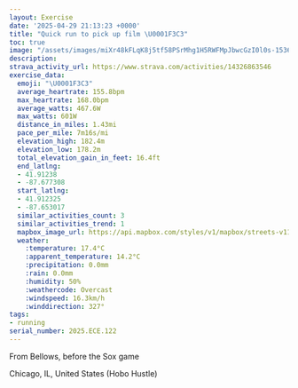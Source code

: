 ```yaml
---
layout: Exercise
date: '2025-04-29 21:13:23 +0000'
title: "Quick run to pick up film \U0001F3C3"
toc: true
image: "/assets/images/miXr48kFLqK8j5tf58PSrMhg1H5RWFMpJbwcGzI0l0s-1536x2048.jpg.jpeg"
description:
strava_activity_url: https://www.strava.com/activities/14326863546
exercise_data:
  emoji: "\U0001F3C3"
  average_heartrate: 155.8bpm
  max_heartrate: 168.0bpm
  average_watts: 467.6W
  max_watts: 601W
  distance_in_miles: 1.43mi
  pace_per_mile: 7m16s/mi
  elevation_high: 182.4m
  elevation_low: 178.2m
  total_elevation_gain_in_feet: 16.4ft
  end_latlng:
  - 41.91238
  - -87.677308
  start_latlng:
  - 41.912325
  - -87.653017
  similar_activities_count: 3
  similar_activities_trend: 1
  mapbox_image_url: https://api.mapbox.com/styles/v1/mapbox/streets-v11/static/path-5+787af2-1.0(ivx~Ffw~uOF%5EBvBAhABjBPvBOhCEfGDbAAJB%7CA%3FdAD%60AGlGBb%40%40vCFbCCd%40%40FA%7CBF~DCv%40FXCFGD%3FH%3FhBOf%40%40FHR%40RAh%40H%60B%3FnAFhC%3FbADZ%40n%40ELC%40U%3FSEa%40Hy%40B_EFC%40%3Fz%40EZA%60%40BF%40x%40D~AAV%40r%40IpBK%60%40%3Fd%40Eb%40%40hADx%40BzEBh%40%3FzE%40~%40AfAFdAC%60B),pin-s-s+e5b22e(-87.65316,41.91093),pin-s-f+89ae00(-87.67544000000004,41.91240999999999)/auto/800x800?access_token=pk.eyJ1Ijoiam9zaGJlY2ttYW4iLCJhIjoiY205eWR2aDd1MWZ6djJrbXc4a3M0bWZleiJ9.XiG9OWkNcZk2QzjJbxLB4A
  weather:
    :temperature: 17.4°C
    :apparent_temperature: 14.2°C
    :precipitation: 0.0mm
    :rain: 0.0mm
    :humidity: 50%
    :weathercode: Overcast
    :windspeed: 16.3km/h
    :winddirection: 327°
tags:
- running
serial_number: 2025.ECE.122
---
```

From Bellows, before the Sox game

Chicago, IL, United States (Hobo Hustle)
